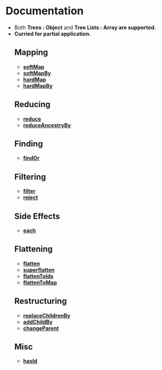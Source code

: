 # Documentation

- Both **Trees : Object** and **Tree Lists : Array<Object>** are supported.
- **Curried** for partial application.

## Mapping

- [softMap](docs/softMap.md)
- [softMapBy](docs/softMapBy.md)
- [hardMap](docs/hardMap.md)
- [hardMapBy](docs/hardMapBy.md)


## Reducing

- [reduce](docs/reduce.md)
- [reduceAncestryBy](docs/reduceAncestryBy.md)


## Finding

- [findOr](docs/findOr.md)


## Filtering

- [filter](docs/filter.md)
- [reject](docs/reject.md)


## Side Effects

- [each](docs/each.md)


## Flattening

- [flatten](docs/flatten.md)
- [superflatten](docs/superflatten.md)
- [flattenToIds](docs/flattenToIds.md)
- [flattenToMap](docs/flattenToMap.md)


## Restructuring

- [replaceChildrenBy](docs/replaceChildrenBy.md)
- [addChildBy](docs/addChildBy.md)
- [changeParent](docs/changeParent.md)


## Misc

- [hasId](docs/hasId.md)
